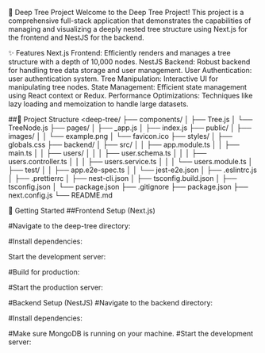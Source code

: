 🌳 Deep Tree Project
Welcome to the Deep Tree Project! This project is a comprehensive full-stack application that demonstrates the capabilities of managing and visualizing a deeply nested tree structure using Next.js for the frontend and NestJS for the backend.

✨ Features
Next.js Frontend: Efficiently renders and manages a tree structure with a depth of 10,000 nodes.
NestJS Backend: Robust backend for handling tree data storage and user management.
User Authentication: user authentication system.
Tree Manipulation: Interactive UI for manipulating tree nodes.
State Management: Efficient state management using React context or Redux.
Performance Optimizations: Techniques like lazy loading and memoization to handle large datasets.

##📂 Project Structure
<deep-tree/
├── components/
│   ├── Tree.js
│   └── TreeNode.js
├── pages/
│   ├── _app.js
│   ├── index.js
├── public/
│   ├── images/
│   │   └── example.png
│   └── favicon.ico
├── styles/
│   ├── globals.css
├── backend/
│   ├── src/
│   │   ├── app.module.ts
│   │   ├── main.ts
│   │   ├── users/
│   │   │   ├── user.schema.ts
│   │   │   ├── users.controller.ts
│   │   │   ├── users.service.ts
│   │   │   └── users.module.ts
│   ├── test/
│   │   ├── app.e2e-spec.ts
│   │   └── jest-e2e.json
│   ├── .eslintrc.js
│   ├── .prettierrc
│   ├── nest-cli.json
│   ├── tsconfig.build.json
│   ├── tsconfig.json
│   └── package.json
├── .gitignore
├── package.json
├── next.config.js
└── README.md
>

🚀 Getting Started
##Frontend Setup (Next.js)

#Navigate to the deep-tree directory:
<cd deep-tree>

#Install dependencies:
<npm install>

Start the development server:
<npm run dev>

#Build for production:
<npm run build>

#Start the production server:
<npm run start>

#Backend Setup (NestJS)
#Navigate to the backend directory:
<cd backend>

#Install dependencies:
<npm install>

#Make sure MongoDB is running on your machine.
#Start the development server:
<npm run start:dev>
